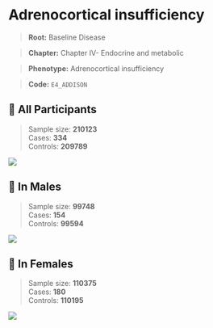 # Adrenocortical insufficiency

> **Root:** Baseline Disease  

> **Chapter:** Chapter IV- Endocrine and metabolic  

> **Phenotype:** Adrenocortical insufficiency  

> **Code:** `E4_ADDISON`

## 🧪 All Participants  
> Sample size: **210123**  
> Cases: **334**  
> Controls: **209789**
<img src="/Disease/Figures/ALL/Incidence/E4_ADDISON.png"/>
<CsvTable src="/public/Disease/Data/ALL/Incidence/COX_E4_ADDISON.csv" label="🔍 View full results" />

## 👨 In Males  
> Sample size: **99748**  
> Cases: **154**  
> Controls: **99594**
<img src="/Disease/Figures/Male/Incidence/E4_ADDISON.png"/>
<CsvTable src="/public/Disease/Data/Male/Incidence/COX_E4_ADDISON.csv" label="🔍 View full results" />

## 👩 In Females  
> Sample size: **110375**  
> Cases: **180**  
> Controls: **110195**
<img src="/Disease/Figures/Female/Incidence/E4_ADDISON.png"/>
<CsvTable src="/public/Disease/Data/Female/Incidence/COX_E4_ADDISON.csv" label="🔍 View full results" />
